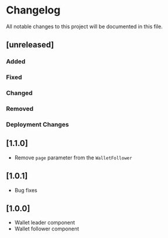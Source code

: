 # Changelog

All notable changes to this project will be documented in this file.

<!--
Please ADD ALL Changes to the UNRELASED SECTION and not a specific release
-->

## [unreleased]

### Added

### Fixed

### Changed

### Removed

### Deployment Changes

## [1.1.0]

- Remove `page` parameter from the `WalletFollower`

## [1.0.1]

- Bug fixes

## [1.0.0]

- Wallet leader component
- Wallet follower component
